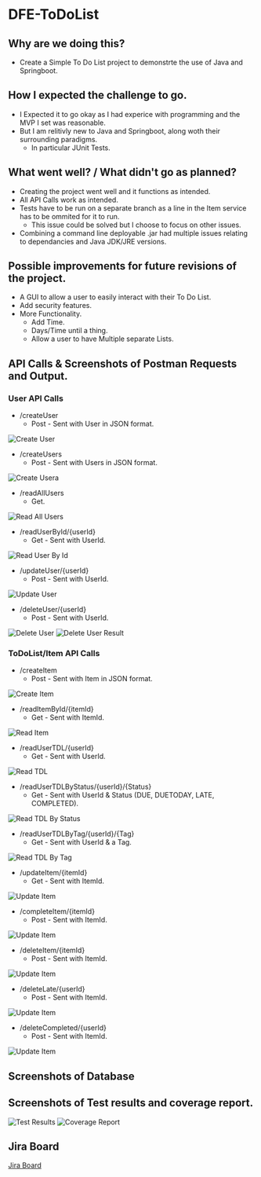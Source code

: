 # DFE-ToDoList
## Why are we doing this?
- Create a Simple To Do List project to demonstrte the use of Java and Springboot.
## How I expected the challenge to go.
- I Expected it to go okay as I had experice with programming and the MVP I set was reasonable.
- But I am relitivly new to Java and Springboot, along woth their surrounding paradigms.
  - In particular JUnit Tests.
## What went well? / What didn't go as planned?
- Creating the project went well and it functions as intended.
- All API Calls work as intended.
- Tests have to be run on a separate branch as a line in the Item service has to be ommited for it to run.
  - This issue could be solved but I choose to focus on other issues.
- Combining a command line deployable .jar had multiple issues relating to dependancies and Java JDK/JRE versions.
## Possible improvements for future revisions of the project.
- A GUI to allow a user to easily interact with their To Do List.
- Add security features.
- More Functionality.
  - Add Time.
  - Days/Time until a thing.
  - Allow a user to have Multiple separate Lists.

## API Calls & Screenshots of Postman Requests and Output.
### User API Calls
- /createUser
  - Post - Sent with User in JSON format.

![Create User](https://i.imgur.com/I3C5etB.png)

- /createUsers
  - Post - Sent with Users in JSON format.

![Create Usera](https://i.imgur.com/78xAqyp.png)

- /readAllUsers
  - Get.

![Read All Users](https://i.imgur.com/Pd0Qxtm.png)

- /readUserById/{userId}
  - Get - Sent with UserId.

![Read User By Id](https://i.imgur.com/TrRnkb1.png)

- /updateUser/{userId}
  - Post - Sent with UserId.

![Update User](https://i.imgur.com/B8Zry93.png)

- /deleteUser/{userId}
  - Post - Sent with UserId.

![Delete User](https://i.imgur.com/8i9ITck.png)
![Delete User Result](https://i.imgur.com/o8WRjgs.png)
### ToDoList/Item API Calls
- /createItem
  - Post - Sent with Item in JSON format.

![Create Item](https://i.imgur.com/s2z1lRl.png)

- /readItemById/{itemId}
  - Get - Sent with ItemId.

![Read Item](https://i.imgur.com/YpTO3od.png)

- /readUserTDL/{userId}
  - Get - Sent with UserId.

![Read TDL](https://i.imgur.com/1Lej7qM.png)

- /readUserTDLByStatus/{userId}/{Status}
  - Get - Sent with UserId & Status (DUE, DUETODAY, LATE, COMPLETED).

![Read TDL By Status](https://i.imgur.com/D2rKFT1.png)

- /readUserTDLByTag/{userId}/{Tag}
  - Get - Sent with UserId & a Tag.

![Read TDL By Tag](https://i.imgur.com/iiGjuPW.png)

- /updateItem/{itemId}
  - Get - Sent with ItemId.

![Update Item](https://i.imgur.com/EmByOnV.png)

- /completeItem/{itemId}
  - Post - Sent with ItemId.

![Update Item](https://i.imgur.com/RfAx0rL.png)

- /deleteItem/{itemId}
  - Post - Sent with ItemId.

![Update Item](https://i.imgur.com/kWXnEoa.png)

- /deleteLate/{userId}
  - Post - Sent with ItemId.

![Update Item](https://i.imgur.com/yyyQ5lh.png)

- /deleteCompleted/{userId}
  - Post - Sent with ItemId.

![Update Item](https://i.imgur.com/vy8UkRt.png)

## Screenshots of Database

## Screenshots of Test results and coverage report.
![Test Results](https://i.imgur.com/B8ciKky.png)
![Coverage Report](https://i.imgur.com/SpDhS8N.png)

## Jira Board
[Jira Board](https://jackmcaulay.atlassian.net/jira/software/projects/DT/boards/2)
